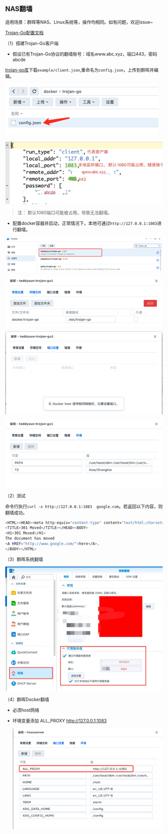 ## NAS翻墙

适用场景：群晖等NAS、Linux系统等，操作均相同。如有问题，欢迎issue~



[Trojan-Go配置文档](https://p4gefau1t.github.io/trojan-go/basic/config/)

（1）搭建Trojan-Go客户端

- 假设已有Trojan-Go协议的翻墙账号：域名www.abc.xyz，端口443，密码abcde

[trojan-go库](https://github.com/p4gefau1t/trojan-go)下载`example/client.json`,重命名为`config.json`，上传到群晖并编辑。

![image.png](../imgs/image-20220325162252-tpg3nqy.png)

![image.png](../imgs/image-20220325163519-3r5bf79.png)

> 注： 默认1080端口可能被占用，导致无法翻墙。

- 配置docker容器并启动，正常情况下，本地可通过`http://127.0.0.1:1083`进行翻墙。

![image.png](../imgs/image-20220325162607-wsa35f8.png)

![image.png](../imgs/image-20220325164013-spx8bos.png)

![image.png](../imgs/image-20220325164021-e2c0mbf.png)

![image.png](../imgs/image-20220325164029-h90a8bs.png)

（2）测试

命令行执行`curl -x http://127.0.0.1:1083  google.com`。若返回以下内容，则翻墙成功。

```bash
<HTML><HEAD><meta http-equiv="content-type" content="text/html;charset=utf-8">
<TITLE>301 Moved</TITLE></HEAD><BODY>
<H1>301 Moved</H1>
The document has moved
<A HREF="http://www.google.com/">here</A>.
</BODY></HTML>
```

（3）群晖系统翻墙

<img src="../imgs/image-20220325155022-u5nhgl3.png" alt="image.png" style="zoom:50%;" />

（4）群晖Docker翻墙

* 必须host网络
* 环境变量添加   ALL_PROXY      http://127.0.0.1:1083

  ![image.png](../imgs/image-20220325155301-aqfnjoq.png)



